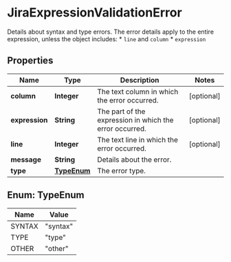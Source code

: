 

# JiraExpressionValidationError

Details about syntax and type errors. The error details apply to the entire expression, unless the object includes:   *  `line` and `column`  *  `expression`

## Properties

| Name | Type | Description | Notes |
|------------ | ------------- | ------------- | -------------|
|**column** | **Integer** | The text column in which the error occurred. |  [optional] |
|**expression** | **String** | The part of the expression in which the error occurred. |  [optional] |
|**line** | **Integer** | The text line in which the error occurred. |  [optional] |
|**message** | **String** | Details about the error. |  |
|**type** | [**TypeEnum**](#TypeEnum) | The error type. |  |



## Enum: TypeEnum

| Name | Value |
|---- | -----|
| SYNTAX | &quot;syntax&quot; |
| TYPE | &quot;type&quot; |
| OTHER | &quot;other&quot; |



